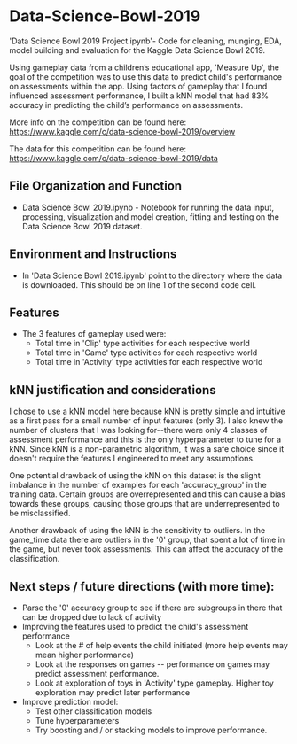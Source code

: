 # Data-Science-Bowl-2019
'Data Science Bowl 2019 Project.ipynb'- Code for cleaning, munging, EDA, model building and evaluation for the Kaggle Data Science Bowl 2019.  

Using gameplay data from a children’s educational app, 'Measure Up', the goal of the competition was to use this data to predict child's performance on assessments within the app.  Using factors of gameplay that I found influenced assessment performance, I built a kNN model that had 83% accuracy in predicting the child’s performance on assessments.  

More info on the competition can be found here: 
https://www.kaggle.com/c/data-science-bowl-2019/overview

The data for this competition can be found here:
https://www.kaggle.com/c/data-science-bowl-2019/data

## File Organization and Function 

- Data Science Bowl 2019.ipynb - Notebook for running the data input, processing, visualization and model creation, fitting and testing on the Data Science Bowl 2019 dataset.    

## Environment and Instructions
- In 'Data Science Bowl 2019.ipynb' point to the directory where the data is downloaded.  This should be on line 1 of the second code cell. 

## Features
- The 3 features of gameplay used were:
    - Total time in 'Clip' type activities for each respective world
    - Total time in 'Game' type activities for each respective world
    - Total time in 'Activity' type activities for each respective world

## kNN justification and considerations

I chose to use a kNN model here because kNN is pretty simple and intuitive as a first pass for a small number of input features (only 3).  I also knew the number of clusters that I was looking for--there were only 4 classes of assessment performance and this is the only hyperparameter to tune for a kNN.  Since kNN is a non-parametric algorithm, it was a safe choice since it doesn't require the features I engineered to meet any assumptions. 

One potential drawback of using the kNN on this dataset is the slight imbalance in the number of examples for each 'accuracy_group' in the training data.  Certain groups are overrepresented and this can cause a bias towards these groups, causing those groups that are underrepresented to be misclassified.  

Another drawback of using the kNN is the sensitivity to outliers.  In the game_time data there are outliers in the '0' group, that spent a lot of time in the game, but never took assessments.  This can affect the accuracy of the classification.  

## Next steps / future directions (with more time):
- Parse the '0' accuracy group to see if there are subgroups in there that can be dropped due to lack of activity
- Improving the features used to predict the child's assessment performance
    - Look at the # of help events the child initiated (more help events may mean higher performance)
    - Look at the responses on games -- performance on games may predict assessment performance.
    - Look at exploration of toys in 'Activity' type gameplay.  Higher toy exploration may predict later performance
- Improve prediction model:
    - Test other classification models
    - Tune hyperparameters
    - Try boosting and / or stacking models to improve performance. 
    
    


